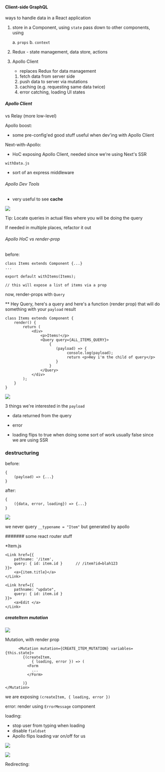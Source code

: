 #### Client-side GraphQL

ways to handle data in a React application

1. store in a Component, using `state`
   pass down to other components, using

   a. `props`
   b. `context`

2. Redux - state management, data store, actions

3. Apollo Client

   - replaces Redux for data management

   1. fetch data from server side
   2. push data to server via mutations
   3. caching (e.g. requesting same data twice)
   4. error catching, loading UI states

##### Apollo Client

vs Relay (more low-level)

Apollo boost:

- some pre-config'ed good stuff useful when dev'ing with Apollo Client

Next-with-Apollo:

- HoC exposing Apollo Client, needed since we're using Next's SSR

`withData.js`

- sort of an express middleware

###### Apollo Dev Tools

- very useful to see **cache**

![](2018-12-17-21-23-19.png)

Tip:
Locate queries in actual files
where you will be doing the query

If needed in multiple places, refactor it out

###### Apollo HoC vs render-prop

before:

```
class Items extends Component {...}
...

export default withItems(Items);

// this will expose a list of items via a prop

```

now, render-props with `Query`

\*\* Hey Query, here's a query
and here's a function (render prop)
that will do something with your `payload` result

```
class Items extends Component {
    render() {
        return (
            <div>
                <p>Items!</p>
                <Query query={ALL_ITEMS_QUERY}>
                    {
                       (payload) => {
                            console.log(payload);
                            return <p>Hey i'm the child of query</p>
                       }
                    }
                </Query>
            </div>
        );
    }
}
```

![](2018-12-17-21-47-15.png)

3 things we're interested in the `payload`

- data
  returned from the query
- error

- loading
  flips to true when doing some sort of work
  usually false since we are using SSR

### destructuring

before:

```
{
    (payload) => {...}
}
```

after:

```
{
    ({data, error, loading}) => {...}
}
```

![](2018-12-17-22-25-52.png)

we never query `__typename = "Item"`
but generated by apollo

####### some react router stuff

\*Item.js

```
<Link href={{
    pathname: '/item',
    query: { id: item.id }      // /item?id=blah123
}}>
    <a>{item.title}</a>
</Link>
```

```
<Link href={{
    pathname: "update",
    query: { id: item.id }
}}>
    <a>Edit </a>
</Link>
```

##### createItem mutation

![](2018-12-18-22-05-30.png)

Mutation, with render prop

```
      <Mutation mutation={CREATE_ITEM_MUTATION} variables={this.state}>
        {(createItem,
            { loading, error }) => (
          <Form
            ...
          </Form>

        )}
</Mutation>
```

we are exposing
`(createItem, { loading, error })`

error: render using `ErrorMessage` component

loading:

- stop user from typing when loading
- disable `fieldset`
- Apollo flips loading var on/off for us

![](2018-12-18-22-20-32.png)

![](2018-12-18-22-21-14.png)

Redirecting:
